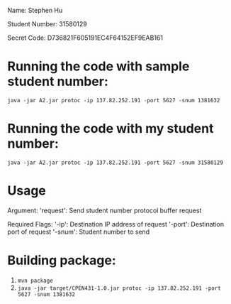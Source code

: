 Name:
Stephen Hu

Student Number:
31580129

Secret Code:
D736821F605191EC4F64152EF9EAB161

# Running the code with sample student number:
`java -jar A2.jar protoc -ip 137.82.252.191 -port 5627 -snum 1381632`

# Running the code with my student number:
`java -jar A2.jar protoc -ip 137.82.252.191 -port 5627 -snum 31580129`

# Usage
Argument:
'request': Send student number protocol buffer request

Required Flags:
'-ip': Destination IP address of request
'-port': Destination port of request
'-snum': Student number to send

# Building package:
1. `mvn package`
2. `java -jar target/CPEN431-1.0.jar protoc -ip 137.82.252.191 -port 5627 -snum 1381632`
